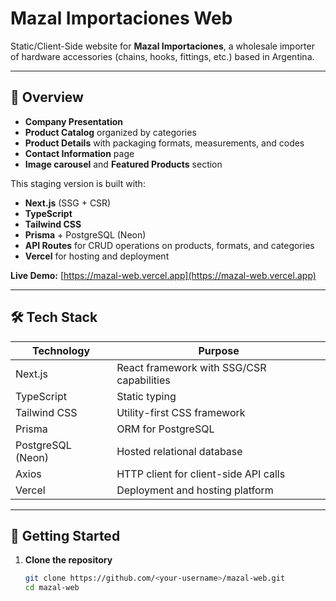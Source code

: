 # Mazal Importaciones Web

Static/Client-Side website for **Mazal Importaciones**, a wholesale importer of hardware accessories (chains, hooks, fittings, etc.) based in Argentina.

---

## 📝 Overview

- **Company Presentation**
- **Product Catalog** organized by categories
- **Product Details** with packaging formats, measurements, and codes
- **Contact Information** page
- **Image carousel** and **Featured Products** section

This staging version is built with:

- **Next.js** (SSG + CSR)
- **TypeScript**
- **Tailwind CSS**
- **Prisma** + PostgreSQL (Neon)
- **API Routes** for CRUD operations on products, formats, and categories
- **Vercel** for hosting and deployment

**Live Demo:** [https://mazal-web.vercel.app](https://mazal-web.vercel.app)

---

## 🛠️ Tech Stack

| Technology        | Purpose                                   |
| ----------------- | ----------------------------------------- |
| Next.js           | React framework with SSG/CSR capabilities |
| TypeScript        | Static typing                             |
| Tailwind CSS      | Utility-first CSS framework               |
| Prisma            | ORM for PostgreSQL                        |
| PostgreSQL (Neon) | Hosted relational database                |
| Axios             | HTTP client for client-side API calls     |
| Vercel            | Deployment and hosting platform           |

---

## 🚀 Getting Started

1. **Clone the repository**

   ```bash
   git clone https://github.com/<your-username>/mazal-web.git
   cd mazal-web
   ```
